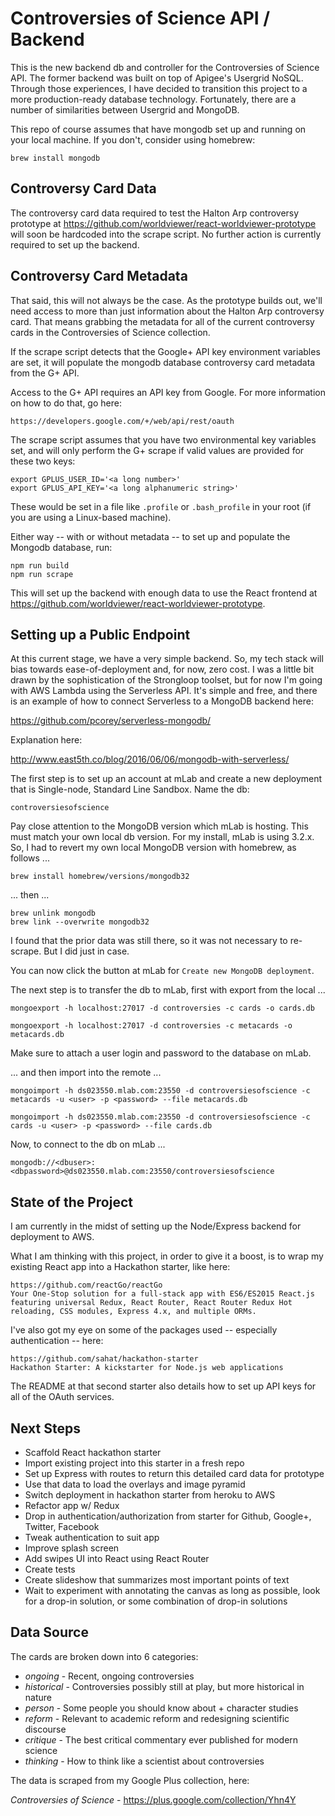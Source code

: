 # Controversies of Science API / Backend

This is the new backend db and controller for the Controversies of Science API.  The former backend was built on top of Apigee's Usergrid NoSQL.  Through those experiences, I have decided to transition this project to a more production-ready database technology.  Fortunately, there are a number of similarities between Usergrid and MongoDB.

This repo of course assumes that have mongodb set up and running on your local machine.  If you don't, consider using homebrew:

    brew install mongodb

## Controversy Card Data

The controversy card data required to test the Halton Arp controversy prototype at https://github.com/worldviewer/react-worldviewer-prototype will soon be hardcoded into the scrape script.  No further action is currently required to set up the backend.

## Controversy Card Metadata

That said, this will not always be the case.  As the prototype builds out, we'll need access to more than just information about the Halton Arp controversy card.  That means grabbing the metadata for all of the current controversy cards in the Controversies of Science collection.

If the scrape script detects that the Google+ API key environment variables are set, it will populate the mongodb database controversy card metadata from the G+ API.

Access to the G+ API requires an API key from Google.  For more information on how to do that, go here:

    https://developers.google.com/+/web/api/rest/oauth

The scrape script assumes that you have two environmental key variables set, and will only perform the G+ scrape if valid values are provided for these two keys:

    export GPLUS_USER_ID='<a long number>'
    export GPLUS_API_KEY='<a long alphanumeric string>'

These would be set in a file like `.profile` or `.bash_profile` in your root (if you are using a Linux-based machine).

Either way -- with or without metadata -- to set up and populate the Mongodb database, run:

    npm run build
    npm run scrape

This will set up the backend with enough data to use the React frontend at https://github.com/worldviewer/react-worldviewer-prototype.

## Setting up a Public Endpoint

At this current stage, we have a very simple backend.  So, my tech stack will bias towards ease-of-deployment and, for now, zero cost.  I was a little bit drawn by the sophistication of the Strongloop toolset, but for now I'm going with AWS Lambda using the Serverless API.  It's simple and free, and there is an example of how to connect Serverless to a MongoDB backend here:

https://github.com/pcorey/serverless-mongodb/

Explanation here:

http://www.east5th.co/blog/2016/06/06/mongodb-with-serverless/

The first step is to set up an account at mLab and create a new deployment that is Single-node, Standard Line Sandbox.  Name the db:

    controversiesofscience

Pay close attention to the MongoDB version which mLab is hosting.  This must match your own local db version.  For my install, mLab is using 3.2.x.  So, I had to revert my own local MongoDB version with homebrew, as follows ...

    brew install homebrew/versions/mongodb32

... then ...

    brew unlink mongodb
    brew link --overwrite mongodb32

I found that the prior data was still there, so it was not necessary to re-scrape.  But I did just in case.

You can now click the button at mLab for `Create new MongoDB deployment`.

The next step is to transfer the db to mLab, first with export from the local ...

    mongoexport -h localhost:27017 -d controversies -c cards -o cards.db

    mongoexport -h localhost:27017 -d controversies -c metacards -o metacards.db

Make sure to attach a user login and password to the database on mLab.

... and then import into the remote ...

    mongoimport -h ds023550.mlab.com:23550 -d controversiesofscience -c metacards -u <user> -p <password> --file metacards.db

    mongoimport -h ds023550.mlab.com:23550 -d controversiesofscience -c cards -u <user> -p <password> --file cards.db

Now, to connect to the db on mLab ...

    mongodb://<dbuser>:<dbpassword>@ds023550.mlab.com:23550/controversiesofscience

## State of the Project

I am currently in the midst of setting up the Node/Express backend for deployment to AWS.

What I am thinking with this project, in order to give it a boost, is to wrap my existing React app into a Hackathon starter, like here:

    https://github.com/reactGo/reactGo
    Your One-Stop solution for a full-stack app with ES6/ES2015 React.js featuring universal Redux, React Router, React Router Redux Hot reloading, CSS modules, Express 4.x, and multiple ORMs.

I've also got my eye on some of the packages used -- especially authentication -- here:

    https://github.com/sahat/hackathon-starter
    Hackathon Starter: A kickstarter for Node.js web applications

The README at that second starter also details how to set up API keys for all of the OAuth services.

## Next Steps

- Scaffold React hackathon starter
- Import existing project into this starter in a fresh repo
- Set up Express with routes to return this detailed card data for prototype
- Use that data to load the overlays and image pyramid
- Switch deployment in hackathon starter from heroku to AWS
- Refactor app w/ Redux
- Drop in authentication/authorization from starter for Github, Google+, Twitter, Facebook
- Tweak authentication to suit app
- Improve splash screen
- Add swipes UI into React using React Router
- Create tests
- Create slideshow that summarizes most important points of text
- Wait to experiment with annotating the canvas as long as possible, look for a drop-in solution, or some combination of drop-in solutions

## Data Source

The cards are broken down into 6 categories:

- *ongoing* - Recent, ongoing controversies
- *historical* - Controversies possibly still at play, but more historical in nature
- *person* - Some people you should know about + character studies
- *reform* - Relevant to academic reform and redesigning scientific discourse
- *critique* - The best critical commentary ever published for modern science
- *thinking* - How to think like a scientist about controversies

The data is scraped from my Google Plus collection, here:

*Controversies of Science* - https://plus.google.com/collection/Yhn4Y

